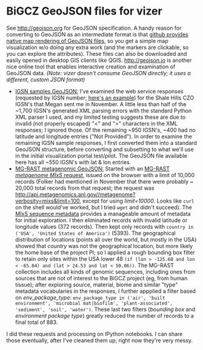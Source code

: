 BiGCZ GeoJSON files for vizer
====================================

See http://geojson.org for GeoJSON specification. A handy reason for converting to GeoJSON as an intermediate format is that [github provides native map rendering of GeoJSON files](https://help.github.com/articles/mapping-geojson-files-on-github/), so you get a simple map visualization w/o doing any extra work (and the markers are clickable, so you can explore the attributes). These files can also be downloaded and easily opened in desktop GIS clients like QGIS. http://geojson.io is another nice online tool that enables interactive creation and examination of GeoJSON data. _(Note: vizer doesn't consume GeoJSON directly; it uses a different, custom JSON format)_

* [IGSN samples GeoJSON:](https://github.com/emiliom/mapdata/blob/master/igsn_czoshalehills_validresp_fc.geojson) I've examined the web service responses (requested by IGSN number; [here's an example](http://app.geosamples.org/webservices/display.php?igsn=SSH00023E)) for the Shale Hills CZO IGSN's that Megan sent me in November. A little less than half of the ~1,700 IGSN's generated XML parsing errors with the standard Python XML parser I used, and my limited testing suggests these are due to invalid (not properly escaped) "<" and ">" characters in the XML responses; I ignored those. Of the remaining ~950 IGSN's, ~400 had no latitude and longitude entries ("Not Provided"). In order to examine the remaining IGSN sample responses, I first converted them into a standard GeoJSON structure, before converting and subsetting to what we'll use in the initial visualization portal test/pilot. The GeoJSON file available here has all ~550 IGSN's with lat & lon entries.
* [MG-RAST metagenomic GeoJSON:](https://github.com/emiliom/mapdata/blob/master/mgrast_usa1_fc.geojson) Started with an [MG-RAST _metagenome MIxS_ request](http://api.metagenomics.anl.gov/api.html#metagenome), issued on the browser with a limit of 10,000 records (Folker had mentioned in November that there were probably ~ 20,000 total records from that request; the request was http://api.metagenomics.anl.gov//metagenome?verbosity=mixs&limit=100, except for using _limit=10000_. Looks like `curl` on the shell would've worked, but I tried `wget` and didn't succeed). The [MIxS sequence metadata](http://dx.doi.org/10.1038/nbt.1823) provides a manageable amount of metadata for initial exploration. I then eliminated records with invalid latitude or longitude values (372 records). Then kept only records with `country in ('USA', 'United States of America')` (5393). The geographical distribution of locations (points all over the world, but mostly in the USA) showed that _country_ was not the geographical location, but more likely the home base of the project PI; so I applied a rough bounding box filter to retain only sites within the USA lower 48 `(if (lon > -125.68 and lon < -65.04) and (lat > 24.53 and lat < 50.06))`. The MG-RAST collection includes all kinds of genomic sequences, including ones from sources that are not of interest to the BiGCZ project (eg, from human tissue); after exploring source, material, biome and similar "type" metadata vocabularies in the responses, I further appplied a filter based on _env_package_type_: `env_package_type in ('air', 'built environment', 'microbial mat|biofilm', 'plant-associated', 'sediment', 'soil', 'water')`. These last two filters (_bounding box_ and _environment package type_) greatly reduced the number of records to a final total of 883.


I did these requests and processing on IPython notebooks. I can share those eventually, after I've cleaned them up; right now they're very messy.
